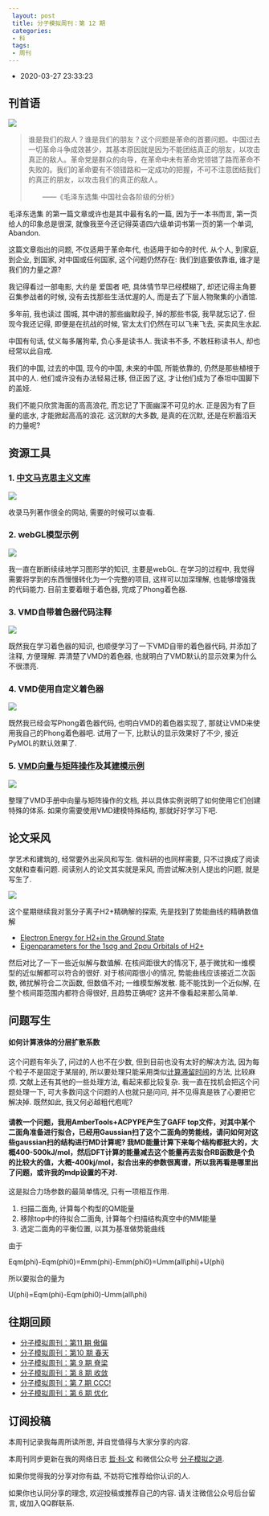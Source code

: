 ```yaml
---
 layout: post
 title: 分子模拟周刊：第 12 期
 categories:
 - 科
 tags:
 - 周刊
---
```


- 2020-03-27 23:33:23

## 刊首语

![](https://jerkwin.github.io/pic/weekly/12_0.png)

>谁是我们的敌人？谁是我们的朋友？这个问题是革命的首要问题。中国过去一切革命斗争成效甚少，其基本原因就是因为不能团结真正的朋友，以攻击真正的敌人。革命党是群众的向导，在革命中未有革命党领错了路而革命不失败的。我们的革命要有不领错路和一定成功的把握，不可不注意团结我们的真正的朋友，以攻击我们的真正的敌人。
>
>　　——《毛泽东选集·中国社会各阶级的分析》

毛泽东选集 的第一篇文章或许也是其中最有名的一篇, 因为于一本书而言, 第一页给人的印象总是很深, 就像我至今还记得英语四六级单词书第一页的第一个单词, Abandon.

这篇文章指出的问题, 不仅适用于革命年代, 也适用于如今的时代. 从个人, 到家庭, 到企业, 到国家, 对中国或任何国家, 这个问题仍然存在: 我们到底要依靠谁, 谁才是我们的力量之源?

我记得看过一部电影, 大约是 爱国者 吧, 具体情节早已经模糊了, 却还记得主角要召集参战者的时候, 没有去找那些生活优渥的人, 而是去了下层人物聚集的小酒馆.

多年前, 我也读过 围城, 其中讲的那些幽默段子, 掉的那些书袋, 我早就忘记了. 但现今我还记得, 即便是在抗战的时候, 官太太们仍然在可以飞来飞去, 买卖风生水起.

中国有句话, 仗义每多屠狗辈, 负心多是读书人. 我读书不多, 不敢枉称读书人, 却也经常以此自戒.

我们的中国, 过去的中国, 现今的中国, 未来的中国, 所能依靠的, 仍然是那些植根于其中的人. 他们或许没有办法轻易迁移, 但正因了这, 才让他们成为了泰坦中国脚下的盖娅.

我们不能只欣赏海面的高高浪花, 而忘记了下面幽深不可见的水. 正是因为有了巨量的底水, 才能掀起高高的浪花. 这沉默的大多数, 是真的在沉默, 还是在积蓄滔天的力量呢?

## 资源工具

### 1. [中文马克思主义文库](https://www.marxists.org/chinese/)

![](https://jerkwin.github.io/pic/weekly/12_max.png)

收录马列著作很全的网站, 需要的时候可以查看.

### 2. webGL模型示例

![](https://jerkwin.github.io/pic/weekly/12_webgl.png)

我一直在断断续续地学习图形学的知识, 主要是webGL. 在学习的过程中, 我觉得需要将学到的东西慢慢转化为一个完整的项目, 这样可以加深理解, 也能够增强我的代码能力. 目前主要着眼于着色器, 完成了Phong着色器.

### 3. VMD自带着色器代码注释

![](https://jerkwin.github.io/pic/weekly/12_vmd.png)

既然我在学习着色器的知识, 也顺便学习了一下VMD自带的着色器代码, 并添加了注释, 方便理解. 弄清楚了VMD的着色器, 也就明白了VMD默认的显示效果为什么不很漂亮.

### 4. VMD使用自定义着色器

![](https://jerkwin.github.io/pic/weekly/12_phong.png)

既然我已经会写Phong着色器代码, 也明白VMD的着色器实现了, 那就让VMD来使用我自己的Phong着色器吧. 试用了一下, 比默认的显示效果好了不少, 接近PyMOL的默认效果了.

### 5. [VMD向量与矩阵操作](http://mp.weixin.qq.com/s?__biz=MzI5MzI5NzgyNA==&mid=2247484865&idx=1&sn=79eff387e4dde84c72ca9eae0de70e9d&chksm=ec750e0edb0287183c735881b090dc6f496f495357121ff531448d91d9c380bee485058bd714&token=732385701&lang=zh_CN#rd)及其[建模示例](https://mp.weixin.qq.com/s?__biz=MzI5MzI5NzgyNA==&mid=2247484878&idx=1&sn=7b77e5696c5b6e83826f987f7d763b00&chksm=ec750e01db02871732a4f79723c88d90a51e3a2afe866d4496df07951cdceddde2e6832d3b6b&token=732385701&lang=zh_CN#rd)

![](https://jerkwin.github.io/pic/weekly/12_vmdmod.png)

整理了VMD手册中向量与矩阵操作的文档, 并以具体实例说明了如何使用它们创建特殊的体系. 如果你需要使用VMD建模特殊结构, 那就好好学习下吧.

## 论文采风

学艺术和建筑的, 经常要外出采风和写生. 做科研的也同样需要, 只不过换成了阅读文献和查看问题. 阅读别人的论文其实就是采风, 而尝试解决别人提出的问题, 就是写生了.

![](https://jerkwin.github.io/pic/weekly/12_h2.png)

这个星期继续我对氢分子离子H2+精确解的探索, 先是找到了势能曲线的精确数值解

- [Electron Energy for H2+in the Ground State](http://dx.doi.org/10.1063/1.1696302)
- [Eigenparameters for the 1sσg and 2pσu Orbitals of H2+](http://dx.doi.org/10.1063/1.1697265)

然后对比了一下一些近似解与数值解. 在核间距很大的情况下, 基于微扰和一维模型的近似解都可以符合的很好. 对于核间距很小的情况, 势能曲线应该接近二次函数, 微扰解符合二次函数, 但数值不对; 一维模型解发散. 能不能找到一个近似解, 在整个核间距范围内都符合得很好, 且趋势正确呢? 这并不像看起来那么简单.

## 问题写生

#### 如何计算液体的分层扩散系数

这个问题有年头了, 问过的人也不在少数, 但到目前也没有太好的解决方法, 因为每个粒子不是固定于某层的, 所以要处理只能采用类似[计算滞留时间](https://jerkwin.github.io/2016/03/11/GROMACS%E5%88%86%E6%9E%90%E6%95%99%E7%A8%8B-%E4%BD%BF%E7%94%A8g_select%E8%AE%A1%E7%AE%97%E5%B9%B3%E5%9D%87%E6%BB%9E%E7%95%99%E6%97%B6%E9%97%B4/)的方法, 比较麻烦. 文献上还有其他的一些处理方法, 看起来都比较复杂. 我一直在找机会把这个问题处理一下, 可大多数问这个问题的人也就只是问问, 并不见得真是铁了心要把它解决掉. 既然如此, 我又何必越粗代庖呢?

#### 请教一个问题，我用AmberTools+ACPYPE产生了GAFF top文件，对其中某个二面角准备进行拟合，已经用Gaussian扫了这个二面角的势能线，请问如何对这些gaussian扫的结构进行MD计算呢? 我MD能量计算下来每个结构都挺大的，大概400-500kJ/mol，然后DFT计算的能量减去这个能量再去拟合RB函数是个负的比较大的值，大概-400kj/mol，拟合出来的参数很离谱，所以我再看是哪里出了问题，或许我的mdp设置的不对.

这是拟合力场参数的最简单情况, 只有一项相互作用.

1. 扫描二面角, 计算每个构型的QM能量
2. 移除top中的待拟合二面角, 计算每个扫描结构真空中的MM能量
3. 选定二面角的平衡位置, 以其为基准做势能曲线

由于

Eqm(phi)-Eqm(phi0)=Emm(phi)-Emm(phi0)=Umm(all\phi)+U(phi)

所以要拟合的量为

U(phi)=Eqm(phi)-Eqm(phi0)-Umm(all\phi)

## 往期回顾

- [分子模拟周刊：第11 期 傲偏](http://mp.weixin.qq.com/s?__biz=MzI5MzI5NzgyNA==&mid=2247484861&idx=1&sn=b41ab7ab353a1a57eb27c387df8eaf2b&chksm=ec750e72db02876495e428b1ceb6e420216d487c057f9b4209d817ab71dd5ba9c40b7a2152e4&token=732385701&lang=zh_CN#rd)
- [分子模拟周刊：第10 期 春天](https://mp.weixin.qq.com/s?__biz=MzI5MzI5NzgyNA==&mid=2247484847&idx=1&sn=87b78e559f6f181fc4b74e7cd714ef57&chksm=ec750e60db0287761344c31231a6d1fb4429ce8c43a51f39cb692d92fe40c8437d3b538002f4&token=232373340&lang=zh_CN#rd)
- [分子模拟周刊：第 9 期 脊梁](https://mp.weixin.qq.com/s?__biz=MzI5MzI5NzgyNA==&mid=2247484835&idx=1&sn=10d9ac34f7b5c8cf7d1ca3524768a164&chksm=ec750e6cdb02877af4f47f1ebba562b3ee8ec6da4235394df28e931d074c6f3d0d1531eb5c1a&token=1603357630&lang=zh_CN#rd)
- [分子模拟周刊：第 8 期 收敛](https://mp.weixin.qq.com/s?__biz=MzI5MzI5NzgyNA==&mid=2247484820&idx=1&sn=ff295de81f85d5f46ea53eea912a6770&chksm=ec750e5bdb02874d8bba7ef61886bebb0a843471182f3002a492084e631d54e1e9c07d97ff7f&token=1876084390&lang=zh_CN#rd)
- [分子模拟周刊：第 7 期 CCC!](https://mp.weixin.qq.com/s?__biz=MzI5MzI5NzgyNA==&mid=2247484792&idx=1&sn=2ef8d439edf797826ce08339f0ab51b2&chksm=ec750eb7db0287a1c5745cec1f91125e946545588b3e07fbb2f1d313f5636f6328fc3e769898&token=138313499&lang=zh_CN#rd)
- [分子模拟周刊：第 6 期 优化](https://mp.weixin.qq.com/s?__biz=MzI5MzI5NzgyNA==&mid=2247484771&idx=1&sn=2508144cf42178e0376c104746d13395&chksm=ec750eacdb0287ba2e42a7fb144b3062d90612ef131f2769fe9fac2dbad6d975b0fa7ab8461d&token=454039288&lang=zh_CN#rd)

## 订阅投稿

本周刊记录我每周所读所思, 并自觉值得与大家分享的内容.

本周刊同步更新在我的网络日志 [哲·科·文](https://jerkwin.github.io/) 和微信公众号 [分子模拟之道](https://mp.weixin.qq.com/s?__biz=MzI5MzI5NzgyNA==&mid=2247484628&idx=1&sn=a928af5f252a4b1405d4130454f8c971&chksm=ec750f1bdb02860dfd4d50f40950c95d27e71bddff4d14385e5a9d78ba3340d3d170e2ff578a&token=1361388059&lang=zh_CN#rd).

如果你觉得我的分享对你有益, 不妨将它推荐给你认识的人.

如果你也认同分享的理念, 欢迎投稿或推荐自己的内容. 请关注微信公众号后台留言, 或加入QQ群联系.
